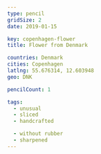 ```yaml
---
type: pencil
gridSize: 2
date: 2019-01-15

key: copenhagen-flower
title: Flower from Denmark

countries: Denmark
cities: Copenhagen
latlng: 55.676314, 12.603948
geo: DNK

pencilCount: 1

tags:
  - unusual
  - sliced
  - handcrafted

  - without rubber
  - sharpened
---
```

